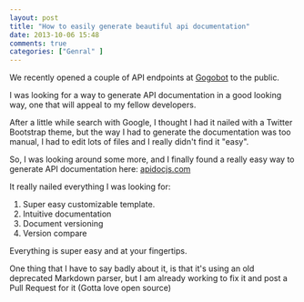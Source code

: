 ```yaml
---
layout: post
title: "How to easily generate beautiful api documentation"
date: 2013-10-06 15:48
comments: true
categories: ["Genral" ]
---
```


We recently opened a couple of API endpoints at [Gogobot](http://gogobot.com) to the public.

I was looking for a way to generate API documentation in a good looking way, one that will appeal to my fellow developers.

After a little while search with Google, I thought I had it nailed with a Twitter Bootstrap theme, but the way I had to generate the documentation was too manual, I had to edit lots of files and I really didn't find it "easy".

So, I was looking around some more, and I finally found a really easy way to generate API documentation here: [apidocjs.com](http://apidoc.js)

It really nailed everything I was looking for:

1. Super easy customizable template.
2. Intuitive documentation
3. Document versioning
4. Version compare

Everything is super easy and at your fingertips.

One thing that I have to say badly about it, is that it's using an old deprecated Markdown parser, but I am already working to fix it and post a Pull Request for it (Gotta love open source)